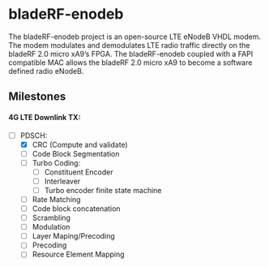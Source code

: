 # bladeRF-enodeb
The bladeRF-enodeb project is an open-source LTE eNodeB VHDL modem. The modem modulates and demodulates LTE radio traffic directly on the bladeRF 2.0 micro xA9’s FPGA. The bladeRF-enodeb coupled with a FAPI compatible MAC allows the bladeRF 2.0 micro xA9 to become a software defined radio eNodeB.

## Milestones
#### 4G LTE Downlink TX:
- [ ] PDSCH:
  - [x] CRC (Compute and validate)
  - [ ] Code Block Segmentation
  - [ ] Turbo Coding:
    - [ ] Constituent Encoder
    - [ ] Interleaver
    - [ ] Turbo encoder finite state machine
  - [ ] Rate Matching
  - [ ] Code block concatenation
  - [ ] Scrambling
  - [ ] Modulation
  - [ ] Layer Maping/Precoding
  - [ ] Precoding
  - [ ] Resource Element Mapping
